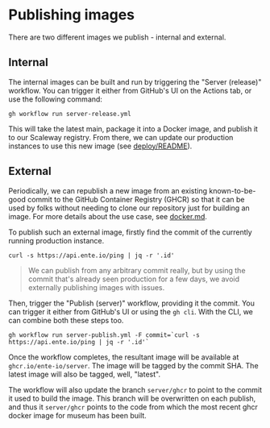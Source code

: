 # Publishing images

There are two different images we publish - internal and external.

## Internal

The internal images can be built and run by triggering the "Server (release)"
workflow. You can trigger it either from GitHub's UI on the Actions tab, or use
the following command:

    gh workflow run server-release.yml

This will take the latest main, package it into a Docker image, and publish it
to our Scaleway registry. From there, we can update our production instances to
use this new image (see [deploy/README](../scripts/deploy/README.md)).

## External

Periodically, we can republish a new image from an existing known-to-be-good
commit to the GitHub Container Registry (GHCR) so that it can be used by folks
without needing to clone our repository just for building an image. For more
details about the use case, see [docker.md](docker.md).

To publish such an external image, firstly find the commit of the currently
running production instance.

    curl -s https://api.ente.io/ping | jq -r '.id'

> We can publish from any arbitrary commit really, but by using the commit
> that's already seen production for a few days, we avoid externally publishing
> images with issues.

Then, trigger the "Publish (server)" workflow, providing it the commit. You can
trigger it either from GitHub's UI or using the `gh cli`. With the CLI, we can
combine both these steps too.

    gh workflow run server-publish.yml -F commit=`curl -s https://api.ente.io/ping | jq -r '.id'`

Once the workflow completes, the resultant image will be available at
`ghcr.io/ente-io/server`. The image will be tagged by the commit SHA. The latest
image will also be tagged, well, "latest".

The workflow will also update the branch `server/ghcr` to point to the commit it
used to build the image. This branch will be overwritten on each publish, and
thus it `server/ghcr` points to the code from which the most recent ghcr docker
image for museum has been built.
